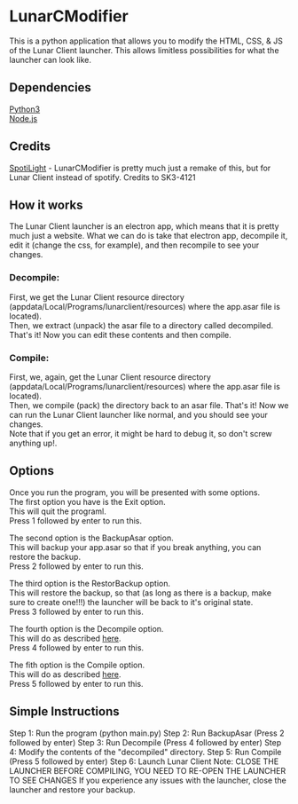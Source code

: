 # LunarCModifier
This is a python application that allows you to modify the HTML, CSS, &amp; JS of the Lunar Client launcher. This allows limitless possibilities for what the launcher can look like.

## Dependencies
[Python3](https://www.python.org/download/releases/3.0/)
<br>
[Node.js](https://nodejs.org/en/)

## Credits
[SpotiLight](https://github.com/SK3-4121/SpotiLight) - LunarCModifier is pretty much just a remake of this, but for Lunar Client instead of spotify. Credits to SK3-4121

## How it works
The Lunar Client launcher is an electron app, which means that it is pretty much just a website. What we can do is take that electron app, decompile it, edit it (change the css, for example), and then recompile to see your changes.

### Decompile:
First, we get the Lunar Client resource directory (appdata/Local/Programs/lunarclient/resources) where the app.asar file is located).<br>
Then, we extract (unpack) the asar file to a directory called decompiled. That's it! Now you can edit these contents and then compile.

### Compile:
First, we, again, get the Lunar Client resource directory (appdata/Local/Programs/lunarclient/resources) where the app.asar file is located).<br>
Then, we compile (pack) the directory back to an asar file. That's it! Now we can run the Lunar Client launcher like normal, and you should see your changes.<br>
Note that if you get an error, it might be hard to debug it, so don't screw anything up!.<br>

## Options
Once you run the program, you will be presented with some options.<br>
The first option you have is the Exit option.<br>
This will quit the programl.<br>
Press 1 followed by enter to run this.<br>

The second option is the BackupAsar option.<br>
This will backup your app.asar so that if you break anything, you can restore the backup.<br>
Press 2 followed by enter to run this.<br>

The third option is the RestorBackup option.<br>
This will restore the backup, so that (as long as there is a backup, make sure to create one!!!) the launcher will be back to it's original state.<br>
Press 3 followed by enter to run this.<br>

The fourth option is the Decompile option.<br>
This will do as described [here](#decompile).<br>
Press 4 followed by enter to run this.<br>

The fith option is the Compile option.<br>
This will do as described [here](#compile).<br>
Press 5 followed by enter to run this.<br>

## Simple Instructions
Step 1: Run the program (python main.py)
Step 2: Run BackupAsar (Press 2 followed by enter)
Step 3: Run Decompile (Press 4 followed by enter)
Step 4: Modify the contents of the "decompiled" directory.
Step 5: Run Compile (Press 5 followed by enter)
Step 6: Launch Lunar Client
Note: CLOSE THE LAUNCHER BEFORE COMPILING, YOU NEED TO RE-OPEN THE LAUNCHER TO SEE CHANGES
If you experience any issues with the launcher, close the launcher and restore your backup.

